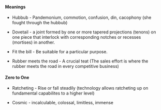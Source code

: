 
#### Meanings

* Hubbub - Pandemonium, commotion, confusion, din, cacophony (she fought through the hubbub)

* Dovetail - a joint formed by one or more tapered projections (tenons) on one piece that interlock with corresponding notches or recesses (mortises) in another.

* Fit the bill - Be suitable for a particular purpose.

* Rubber meets the road - A crucial teat (The sales effort is where the rubber meets the road in every competitive business)

#### Zero to One

* Ratcheting - Rise or fall steadily (technology allows ratcheting up on fundamental capabilites to a higher level)

* Cosmic - incalculable, colossal, limitless, immense

